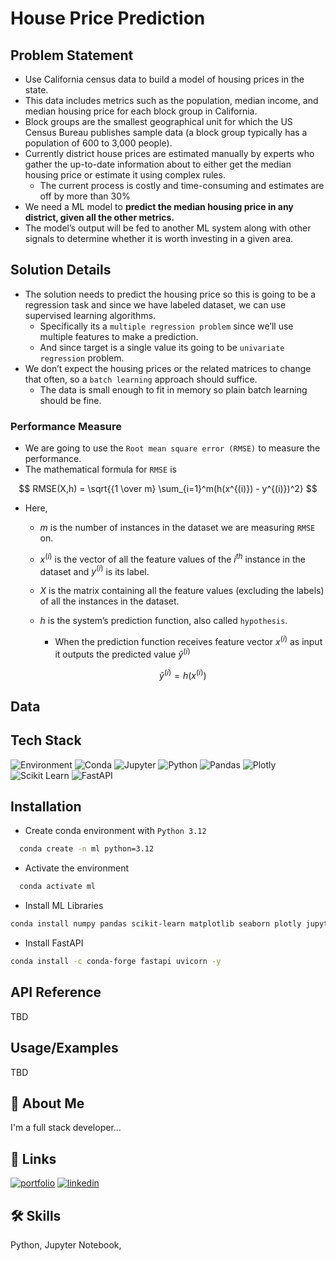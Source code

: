
# House Price Prediction

## Problem Statement

- Use California census data to build a model of housing prices in the state.
- This data includes metrics such as the population, median income, and median housing price for each block group in California.
- Block groups are the smallest geographical unit for which the US Census Bureau publishes sample data (a block group typically has a population of 600 to 3,000 people).
- Currently district house prices are estimated manually by experts who gather the up-to-date information about to either get the median housing price or estimate it using complex rules.
    - The current process is costly and time-consuming and estimates are off by more than 30%
- We need a ML model to **predict the median housing price in any district, given all the other metrics.**
- The model’s output will be fed to another ML system along with other signals to determine whether it is worth investing in a given area. 

## Solution Details

- The solution needs to predict the housing price so this is going to be a regression task and since we have labeled dataset, we can use supervised learning algorithms.
    - Specifically its a `multiple regression problem` since we’ll use multiple features to make a prediction.
    - And since target is a single value its going to be `univariate regression` problem.
- We don’t expect the housing prices or the related matrices to change that often, so a `batch learning` approach should suffice.
    - The data is small enough to fit in memory so plain batch learning should be fine.

### Performance Measure

- We are going to use the `Root mean square error (RMSE)` to measure the performance.
- The mathematical formula for `RMSE` is

$$
RMSE(X,h) = \sqrt{{1 \over m} \sum_{i=1}^m(h(x^{(i)}) - y^{(i)})^2}
$$

- Here,
    - $m$ is the number of instances in the dataset we are measuring `RMSE` on.
    - $x^{(i)}$ is the vector of all the feature values of the $i^{th}$ instance in the dataset and $y^{(i)}$ is its label.
    - $X$ is the matrix containing all the feature values (excluding the labels) of all the instances in the dataset.
    - $h$ is the system’s prediction function, also called `hypothesis`.
        - When the prediction function receives feature vector $x^{(i)}$ as input it outputs the predicted value $\hat{y}^{(i)}$
        
        $$
        \hat{y}^{(i)} = h(x^{(i)})
        $$

## Data


## Tech Stack
![Environment](https://img.shields.io/badge/Environment-Linux_64-FCC624?logo=linux&style=for-the-badge)
![Conda](https://img.shields.io/badge/Conda-24.9.1-342B029?logo=Anaconda&style=for-the-badge)
![Jupyter](https://img.shields.io/badge/Jupyter-2.14.0-F37626?logo=Jupyter&logoColor=F37626&style=for-the-badge)
![Python](https://img.shields.io/badge/Python-3.12.2-FFD43B?logo=Python&logoColor=blue&style=for-the-badge)
![Pandas](https://img.shields.io/badge/Pandas-2.2.2-2C2D72?logo=Pandas&logoColor=2C2D72&style=for-the-badge)
![Plotly](https://img.shields.io/badge/Plotly-5.24.1-239120?logo=Plotly&logoColor=239120&style=for-the-badge)
![Scikit Learn](https://img.shields.io/badge/scikit_learn-1.5.1-F7931E?logo=scikit-learn&logoColor=F7931E&style=for-the-badge)
![FastAPI](https://img.shields.io/badge/FastAPI-0.115.0-109989?logo=Fastapi&logoColor=109989&style=for-the-badge)


## Installation

* Create conda environment with `Python 3.12`

```bash
  conda create -n ml python=3.12
```

* Activate the environment

```bash
  conda activate ml
```
    
* Install ML Libraries

```bash
conda install numpy pandas scikit-learn matplotlib seaborn plotly jupyter ipykernel -y
```

* Install FastAPI

```bash
conda install -c conda-forge fastapi uvicorn -y
```

## API Reference
TBD
## Usage/Examples
TBD
## 🚀 About Me
I'm a full stack developer...


## 🔗 Links
[![portfolio](https://img.shields.io/badge/my_portfolio-000?style=for-the-badge&logo=ko-fi&logoColor=white)](https://gaurangdave.me/)
[![linkedin](https://img.shields.io/badge/linkedin-0A66C2?style=for-the-badge&logo=linkedin&logoColor=white)](https://www.linkedin.com/in/gaurangvdave/)

## 🛠 Skills
Python, Jupyter Notebook, 